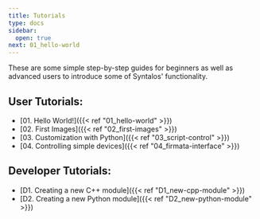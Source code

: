 ```yaml
---
title: Tutorials
type: docs
sidebar:
  open: true
next: 01_hello-world
---
```


These are some simple step-by-step guides for beginners as well as advanced users to
introduce some of Syntalos' functionality.


## User Tutorials:

* [01. Hello World!]({{< ref "01_hello-world" >}})
* [02. First Images]({{< ref "02_first-images" >}})
* [03. Customization with Python]({{< ref "03_script-control" >}})
* [04. Controlling simple devices]({{< ref "04_firmata-interface" >}})


## Developer Tutorials:

* [D1. Creating a new C++ module]({{< ref "D1_new-cpp-module" >}})
* [D2. Creating a new Python module]({{< ref "D2_new-python-module" >}})
